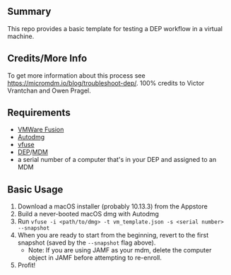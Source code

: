 ## Summary
This repo provides a basic template for testing a DEP workflow in a virtual machine.

## Credits/More Info

To get more information about this process see https://micromdm.io/blog/troubleshoot-dep/. 100% credits to Victor Vrantchan and Owen Pragel. 

## Requirements
- [VMWare Fusion](https://www.vmware.com/products/fusion.html)
- [Autodmg](https://github.com/MagerValp/AutoDMG)
- [vfuse](https://github.com/chilcote/vfuse)
- [DEP](https://www.apple.com/business/dep/)/[MDM](https://support.apple.com/business#gallery-toggletabs-view-0-tab-3)
- a serial number of a computer that's in your DEP and assigned to an MDM

## Basic Usage

1. Download a macOS installer (probably 10.13.3) from the Appstore
2. Build a never-booted macOS dmg with Autodmg
3. Run `vfuse -i <path/to/dmg> -t vm_template.json -s <serial number> --snapshot`
4. When you are ready to start from the beginning, revert to the first snapshot (saved by the `--snapshot` flag above). 
   - Note: If you are using JAMF as your mdm, delete the computer object in JAMF before attempting to re-enroll. 
5. Profit! 
